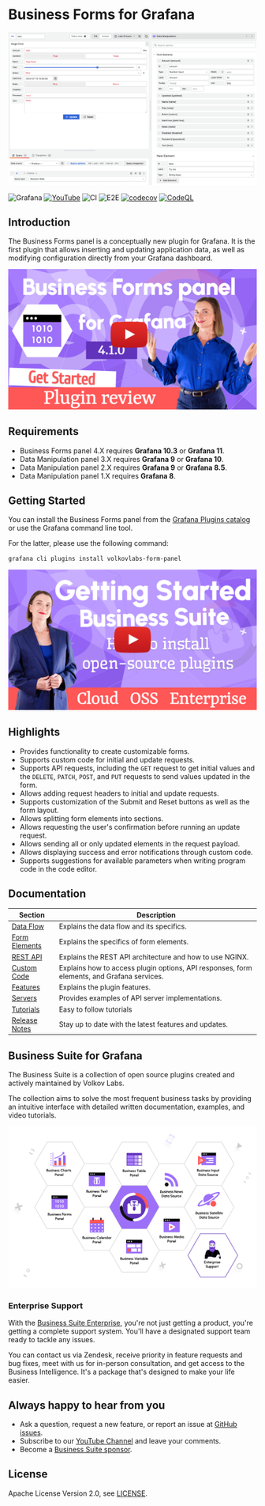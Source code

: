 # Business Forms for Grafana

![Forms](https://raw.githubusercontent.com/volkovlabs/business-forms/main/src/img/panel.png)

![Grafana](https://img.shields.io/badge/Grafana-11.3-orange)
[![YouTube](https://img.shields.io/badge/YouTube-Playlist-red)](https://www.youtube.com/playlist?list=PLPow72ygztmRXSNBxyw0sFnnvNRY_CsSA)
![CI](https://github.com/volkovlabs/business-forms/workflows/CI/badge.svg)
![E2E](https://github.com/volkovlabs/business-forms/workflows/E2E/badge.svg)
[![codecov](https://codecov.io/gh/VolkovLabs/business-forms/branch/main/graph/badge.svg)](https://codecov.io/gh/VolkovLabs/business-forms)
[![CodeQL](https://github.com/VolkovLabs/business-forms/actions/workflows/codeql-analysis.yml/badge.svg)](https://github.com/VolkovLabs/business-forms/actions/workflows/codeql-analysis.yml)

## Introduction

The Business Forms panel is a conceptually new plugin for Grafana. It is the first plugin that allows inserting and updating application data, as well as modifying configuration directly from your Grafana dashboard.

[![Use REST API, Data Source and Queries to manipulate your data](https://raw.githubusercontent.com/volkovlabs/business-forms/main/img/business-forms.png)](https://youtu.be/ulbe8U8-IFA)

## Requirements

- Business Forms panel 4.X requires **Grafana 10.3** or **Grafana 11**.
- Data Manipulation panel 3.X requires **Grafana 9** or **Grafana 10**.
- Data Manipulation panel 2.X requires **Grafana 9** or **Grafana 8.5**.
- Data Manipulation panel 1.X requires **Grafana 8**.

## Getting Started

You can install the Business Forms panel from the [Grafana Plugins catalog](https://grafana.com/grafana/plugins/volkovlabs-form-panel/) or use the Grafana command line tool.

For the latter, please use the following command:

```bash
grafana cli plugins install volkovlabs-form-panel
```

[![Install Business Suite plugins in Cloud, OSS, Enterprise | Open source community plugins](https://raw.githubusercontent.com/volkovlabs/.github/main/started.png)](https://youtu.be/1qYzHfPXJF8)

## Highlights

- Provides functionality to create customizable forms.
- Supports custom code for initial and update requests.
- Supports API requests, including the `GET` request to get initial values and the `DELETE`, `PATCH`, `POST`, and `PUT` requests to send values updated in the form.
- Allows adding request headers to initial and update requests.
- Supports customization of the Submit and Reset buttons as well as the form layout.
- Allows splitting form elements into sections.
- Allows requesting the user's confirmation before running an update request.
- Allows sending all or only updated elements in the request payload.
- Allows displaying success and error notifications through custom code.
- Supports suggestions for available parameters when writing program code in the code editor.

## Documentation

| Section                                                                      | Description                                                                                |
| ---------------------------------------------------------------------------- | ------------------------------------------------------------------------------------------ |
| [Data Flow](https://volkovlabs.io/plugins/business-forms/data-flow/)         | Explains the data flow and its specifics.                                                  |
| [Form Elements](https://volkovlabs.io/plugins/business-forms/form-elements/) | Explains the specifics of form elements.                                                   |
| [REST API](https://volkovlabs.io/plugins/business-forms/architecture/)       | Explains the REST API architecture and how to use NGINX.                                   |
| [Custom Code](https://volkovlabs.io/plugins/business-forms/code/)            | Explains how to access plugin options, API responses, form elements, and Grafana services. |
| [Features](https://volkovlabs.io/plugins/business-forms/features/)           | Explains the plugin features.                                                              |
| [Servers](https://volkovlabs.io/plugins/business-forms/servers/)             | Provides examples of API server implementations.                                           |
| [Tutorials](https://volkovlabs.io/plugins/business-forms/tutorials/)         | Easy to follow tutorials                                                                   |
| [Release Notes](https://volkovlabs.io/plugins/business-forms/release/)       | Stay up to date with the latest features and updates.                                      |

## Business Suite for Grafana

The Business Suite is a collection of open source plugins created and actively maintained by Volkov Labs.

The collection aims to solve the most frequent business tasks by providing an intuitive interface with detailed written documentation, examples, and video tutorials.

[![Business Suite for Grafana](https://raw.githubusercontent.com/VolkovLabs/.github/main/business.png)](https://volkovlabs.io/plugins/)

### Enterprise Support

With the [Business Suite Enterprise](https://volkovlabs.io/pricing/), you're not just getting a product, you're getting a complete support system. You'll have a designated support team ready to tackle any issues.

You can contact us via Zendesk, receive priority in feature requests and bug fixes, meet with us for in-person consultation, and get access to the Business Intelligence. It's a package that's designed to make your life easier.

## Always happy to hear from you

- Ask a question, request a new feature, or report an issue at [GitHub issues](https://github.com/volkovlabs/business-forms/issues).
- Subscribe to our [YouTube Channel](https://youtube.com/@volkovlabs) and leave your comments.
- Become a [Business Suite sponsor](https://github.com/sponsors/VolkovLabs).

## License

Apache License Version 2.0, see [LICENSE](https://github.com/volkovlabs/business-forms/blob/main/LICENSE).

